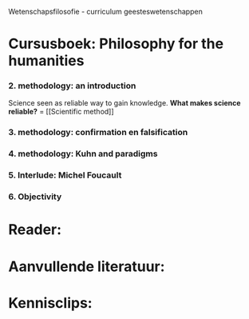 Wetenschapsfilosofie - curriculum geesteswetenschappen
# Cursusboek: Philosophy for the humanities
### 2. methodology: an introduction
Science seen as reliable way to gain knowledge.
**What makes science reliable?** = [[Scientific method]]



### 3. methodology: confirmation en falsification
### 4. methodology: Kuhn and paradigms
### 5. Interlude: Michel Foucault
### 6. Objectivity







# Reader:


# Aanvullende literatuur:



# Kennisclips:




